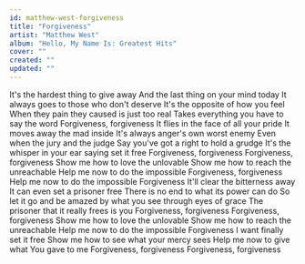 ```yaml
---
id: matthew-west-forgiveness
title: "Forgiveness"
artist: "Matthew West"
album: "Hello, My Name Is: Greatest Hits"
cover: ""
created: ""
updated: ""
---
```


It's the hardest thing to give away
And the last thing on your mind today
It always goes to those who don't deserve
It's the opposite of how you feel
When they pain they caused is just too real
Takes everything you have to say the word
Forgiveness, forgiveness
It flies in the face of all your pride
It moves away the mad inside
It's always anger's own worst enemy
Even when the jury and the judge
Say you've got a right to hold a grudge
It's the whisper in your ear saying set it free
Forgiveness, forgiveness
Forgiveness, forgiveness
Show me how to love the unlovable
Show me how to reach the unreachable
Help me now to do the impossible
Forgiveness, forgiveness
Help me now to do the impossible
Forgiveness
It'll clear the bitterness away
It can even set a prisoner free
There is no end to what its power can do
So let it go and be amazed by what you see through eyes of grace
The prisoner that it really frees is you
Forgiveness, forgiveness
Forgiveness, forgiveness
Show me how to love the unlovable
Show me how to reach the unreachable
Help me now to do the impossible
Forgiveness
I want finally set it free
Show me how to see what your mercy sees
Help me now to give what You gave to me
Forgiveness, forgiveness
Forgiveness, forgiveness